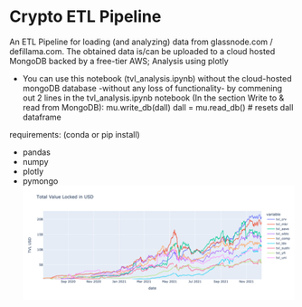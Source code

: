 # Crypto ETL Pipeline

An ETL Pipeline for loading (and analyzing) data from glassnode.com / defillama.com. The obtained data is/can be uploaded to a cloud hosted MongoDB backed by a free-tier AWS; Analysis using plotly 


- You can use this notebook (tvl_analysis.ipynb) without the cloud-hosted mongoDB database -without any loss of functionality- by commening out 2 lines in the tvl_analysis.ipynb notebook (In the section Write to & read from MongoDB):
  mu.write_db(dall)
  dall = mu.read_db() # resets dall dataframe
  

requirements: (conda or pip install)
  - pandas
  - numpy
  - plotly
  - pymongo
![picture alt](tvl.png "ToTal Value Locked")
